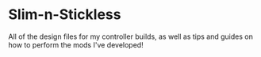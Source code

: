 # Slim-n-Stickless
All of the design files for my controller builds, as well as tips and guides on how to perform the mods I've developed!
